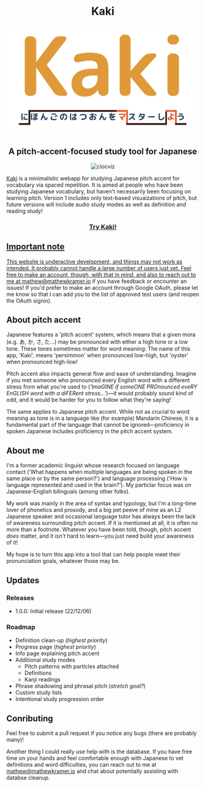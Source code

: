 <h1 align="center">Kaki</h1>
<p align="center"><img width="500px" alt="Kaki splash image" src="img/kaki_splash.png"></p>
<h2 align="center">A pitch-accent-focused study tool for Japanese</h2>

<p align="center">
  <a>
    <img alt="clocviz" src="https://img.shields.io/badge/version-v1.0.0-yellow?style=flat-square"
  </a>
</p>

[Kaki](https://kaki-study.vercel.app/) is a minimalistic webapp for studying Japanese pitch accent for vocabulary via spaced repetition. It is aimed at people who have been studying Japanese vocabulary, but haven't necessarily been focusing on learning pitch. Version 1 includes only text-based visuaizations of pitch, but future versions will include audio study modes as well as definition and reading study!

<h3 align="center"><a href="https://kaki-study.vercel.app/">Try Kaki!</h3>

## Important note

This website is underactive development, and things may not work as intended. It probably cannot handle a large number of users just yet. Feel free to make an account, though, with that in mind, and also to reach out to me at [mathew@mathewkramer.io](mailto:mathew@mathewkramer.io) if you have feedback or encounter an issues! If you'd prefer to make an account through Google OAuth, please let me know so that I can add you to the list of approved test users (and reopen the OAuth signin).

## About pitch accent

Japanese features a 'pitch accent' system, which means that a given mora (e.g. あ, か, さ, た...) may be pronounced with either a high tone or a low tone. These tones sometimes matter for word meaning: The name of this app, 'Kaki', means 'persimmon' when pronounced low-high, but 'oyster' when pronounced high-low!

Pitch accent also impacts general flow and ease of understanding. Imagine if you met someone who pronounced every English word with a different stress from what you're used to (*'ImaGINE if someONE PROnounced eveRY EnGLISH word with a diFERent stress...'*)—it would probably sound kind of odd, and it would be harder for you to follow what they're saying!

The same applies to Japanese pitch accent. While not as crucial to word meaning as tone is in a language like (for example) Mandarin Chinese, it is a fundamental part of the language that cannot be ignored—proficiency in spoken Japanese includes proficiency in the pitch accent system.

## About me

I'm a former academic linguist whose research focused on language contact ('What happens when multiple languages are being spoken in the same place or by the same person?') and language processing ('How is language represented and used in the brain?'). My particlar focus was on Japanese-English bilinguals (among other folks).

My work was mainly in the area of syntax and typology, but I'm a long-time lover of phonetics and prosody, and a big pet peeve of mine as an L2 Japanese speaker and occasional language tutor has always been the lack of awareness surrounding pitch accent. If it is mentioned at all, it is often no more than a footnote. Whatever you have been told, though, pitch accent *does* matter, and it *isn't* hard to learn—you just need build your awareness of it!

My hope is to turn this app into a tool that can help people meet their pronunciation goals, whatever those may be.

## Updates

### Releases

- 1.0.0: Initial release (22/12/06)

### Roadmap

- Definition clean-up (*highest priority*)
- Progress page (*highest priority*)
- Info page explaining pitch accent
- Additional study modes
  - Pitch patterns with particles attached
  - Definitions
  - Kanji readings
- Phrase shadowing and phrasal pitch (*stretch goal?*)
- Custom study lists
- Intentional study progression order

## Conributing

Feel free to submit a pull request if you notice any bugs (there are probably many)!

Another thing I could really use help with is the database. If you have free time on your hands and feel comfortable enough with Japanese to vet definitions and word difficulties, you can reach out to me at [mathew@mathewkramer.io](mailto:mathew@mathewkramer.io) and chat about potentially assisting with databse cleanup.
